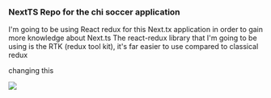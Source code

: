 ### NextTS Repo for the chi soccer application

I'm going to be using React redux for this Next.tx application in order to gain more knowledge about Next.ts
The react-redux library that I'm going to be using is the RTK (redux tool kit), it's far easier to use compared to classical redux

changing this

<img src="https://media.giphy.com/media/hryis7A55UXZNCUTNA/giphy.gif">
